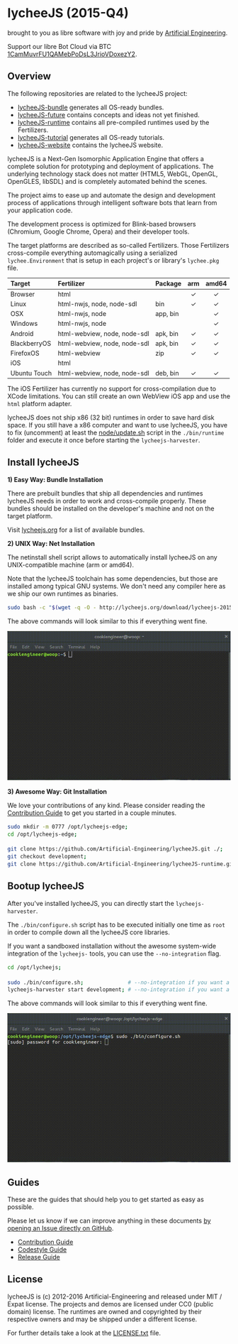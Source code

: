 
# lycheeJS (2015-Q4)

brought to you as libre software with joy and pride by [Artificial Engineering](http://artificial.engineering).

Support our libre Bot Cloud via BTC [1CamMuvrFU1QAMebPoDsL3JrioVDoxezY2](bitcoin:1CamMuvrFU1QAMebPoDsL3JrioVDoxezY2?amount=0.5&label=lycheeJS%20Support).


## Overview

The following repositories are related to the lycheeJS project:

- [lycheeJS-bundle](https://github.com/Artificial-Engineering/lycheeJS-bundle.git) generates all OS-ready bundles.
- [lycheeJS-future](https://github.com/Artificial-Engineering/lycheeJS-future.git) contains concepts and ideas not yet finished.
- [lycheeJS-runtime](https://github.com/Artificial-Engineering/lycheeJS-runtime.git) contains all pre-compiled runtimes used by the Fertilizers.
- [lycheeJS-tutorial](https://github.com/Artificial-Engineering/lycheeJS-tutorial.git) generates all OS-ready tutorials.
- [lycheeJS-website](https://github.com/Artificial-Engineering/lycheeJS-website.git) contains the lycheeJS website.


lycheeJS is a Next-Gen Isomorphic Application Engine that
offers a complete solution for prototyping and deployment
of applications. The underlying technology stack does not
matter (HTML5, WebGL, OpenGL, OpenGLES, libSDL) and is
completely automated behind the scenes.

The project aims to ease up and automate the design and
development process of applications through intelligent
software bots that learn from your application code.

The development process is optimized for Blink-based
browsers (Chromium, Google Chrome, Opera) and their
developer tools.

The target platforms are described as so-called Fertilizers.
Those Fertilizers cross-compile everything automagically
using a serialized `lychee.Environment` that is setup in
each project's or library's `lychee.pkg` file.


| Target       | Fertilizer                   | Package  | arm | amd64 |
|:-------------|:-----------------------------|:---------|:---:|:-----:|
| Browser      | html                         |          |  ✓  |   ✓   |
| Linux        | html-nwjs, node, node-sdl    | bin      |  ✓  |   ✓   |
| OSX          | html-nwjs, node              | app, bin |     |   ✓   |
| Windows      | html-nwjs, node              |          |     |   ✓   |
| Android      | html-webview, node, node-sdl | apk, bin |  ✓  |   ✓   |
| BlackberryOS | html-webview, node, node-sdl | apk, bin |  ✓  |   ✓   |
| FirefoxOS    | html-webview                 | zip      |  ✓  |   ✓   |
| iOS          | html                         |          |     |       |
| Ubuntu Touch | html-webview, node, node-sdl | deb, bin |  ✓  |   ✓   |

The iOS Fertilizer has currently no support for cross-compilation
due to XCode limitations. You can still create an own WebView iOS
app and use the `html` platform adapter.

lycheeJS does not ship x86 (32 bit) runtimes in order to save hard disk
space. If you still have a x86 computer and want to use lycheeJS,
you have to fix (uncomment) at least the
[node/update.sh](https://github.com/Artificial-Engineering/lycheeJS-runtime/blob/master/node/update.sh)
script in the `./bin/runtime` folder and execute it once before
starting the `lycheejs-harvester`.


## Install lycheeJS

**1) Easy Way: Bundle Installation**

There are prebuilt bundles that ship all dependencies and
runtimes lycheeJS needs in order to work and cross-compile
properly. These bundles should be installed on the developer's
machine and not on the target platform.

Visit [lycheejs.org](http://lycheejs.org) for a list of available bundles.


**2) UNIX Way: Net Installation**

The netinstall shell script allows to automatically install
lycheeJS on any UNIX-compatible machine (arm or amd64).

Note that the lycheeJS toolchain has some dependencies, but those
are installed among typical GNU systems. We don't need any compiler
here as we ship our own runtimes as binaries.

```bash
sudo bash -c "$(wget -q -O - http://lycheejs.org/download/lycheejs-2015-Q4-netinstall.sh)";
```

The above commands will look similar to this if everything went fine.

![Install lycheeJS](./guides/asset/readme-netinstall.gif)


**3) Awesome Way: Git Installation**

We love your contributions of any kind. Please consider reading
the [Contribution Guide](./guides/CONTRIBUTION.md) to get
you started in a couple minutes.

```bash
sudo mkdir -m 0777 /opt/lycheejs-edge;
cd /opt/lycheejs-edge;

git clone https://github.com/Artificial-Engineering/lycheeJS.git ./;
git checkout development;
git clone https://github.com/Artificial-Engineering/lycheeJS-runtime.git ./bin/runtime;
```


## Bootup lycheeJS

After you've installed lycheeJS, you can directly start the `lycheejs-harvester`.

The `./bin/configure.sh` script has to be executed initially one time as `root` in
order to compile down all the lycheeJS core libraries.

If you want a sandboxed installation without the awesome system-wide integration of
the `lycheejs-` tools, you can use the `--no-integration` flag.

```bash
cd /opt/lycheejs;

sudo ./bin/configure.sh;              # --no-integration if you want a sandboxed installation
lycheejs-harvester start development; # --no-integration if you want a sandboxed harvester
```

The above commands will look similar to this if everything went fine.

![Bootup lycheeJS](./guides/asset/readme-bootup.gif)


## Guides

These are the guides that should help you to get started as easy as possible.

Please let us know if we can improve anything in these documents [by opening an Issue directly on GitHub](https://github.com/Artificial-Engineering/lycheeJS/issues/new).  

- [Contribution Guide](./guides/CONTRIBUTION.md)
- [Codestyle Guide](./guides/CODESTYLE.md)
- [Release Guide](./guides/RELEASE.md)


## License

lycheeJS is (c) 2012-2016 Artificial-Engineering and released under MIT / Expat license.
The projects and demos are licensed under CC0 (public domain) license.
The runtimes are owned and copyrighted by their respective owners and may be shipped under a different license.

For further details take a look at the [LICENSE.txt](LICENSE.txt) file.

